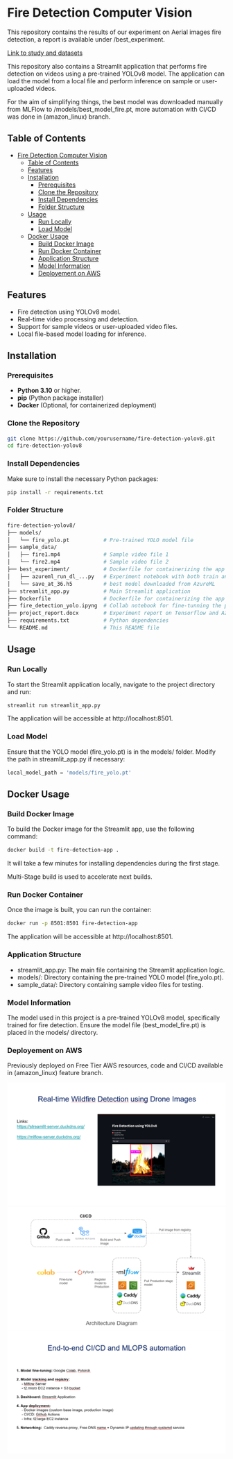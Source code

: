# Fire Detection Computer Vision
This repository contains the results of our experiment on Aerial images fire detection, a report is available under /best_experiment.

[Link to study and datasets](https://ieee-dataport.org/open-access/flame-dataset-aerial-imagery-pile-burn-detection-using-drones-uavs)


This repository also contains a Streamlit application that performs fire detection on videos using a pre-trained YOLOv8 model. The application can load the model from a local file and perform inference on sample or user-uploaded videos.

For the aim of simplifying things, the best model was downloaded manually from MLFlow to /models/best_model_fire.pt, more automation with CI/CD was done in (amazon_linux) branch.

## Table of Contents
- [Fire Detection Computer Vision](#fire-detection-computer-vision)
  - [Table of Contents](#table-of-contents)
  - [Features](#features)
  - [Installation](#installation)
    - [Prerequisites](#prerequisites)
    - [Clone the Repository](#clone-the-repository)
    - [Install Dependencies](#install-dependencies)
    - [Folder Structure](#folder-structure)
  - [Usage](#usage)
    - [Run Locally](#run-locally)
    - [Load Model](#load-model)
  - [Docker Usage](#docker-usage)
    - [Build Docker Image](#build-docker-image)
    - [Run Docker Container](#run-docker-container)
    - [Application Structure](#application-structure)
    - [Model Information](#model-information)
    - [Deployement on AWS](#deployement-on-aws)

## Features

- Fire detection using YOLOv8 model.
- Real-time video processing and detection.
- Support for sample videos or user-uploaded video files.
- Local file-based model loading for inference.

## Installation

### Prerequisites

- **Python 3.10** or higher.
- **pip** (Python package installer)
- **Docker** (Optional, for containerized deployment)

### Clone the Repository

```bash
git clone https://github.com/yourusername/fire-detection-yolov8.git
cd fire-detection-yolov8
```

### Install Dependencies
Make sure to install the necessary Python packages:

```bash
pip install -r requirements.txt
```

### Folder Structure
```graphql
fire-detection-yolov8/
├── models/
│   └── fire_yolo.pt           # Pre-trained YOLO model file
├── sample_data/
│   ├── fire1.mp4              # Sample video file 1
│   └── fire2.mp4              # Sample video file 2
├── best_experiment/           # Dockerfile for containerizing the app
│   ├── azureml_run_dl_...py   # Experiment notebook with both train and testing phases
│   └── save_at_36.h5          # best model downloaded from AzureML
├── streamlit_app.py           # Main Streamlit application
├── Dockerfile                 # Dockerfile for containerizing the app
├── fire_detection_yolo.ipyng  # Collab notebook for fine-tunning the pre-trained yolo model
├── project_report.docx        # Experiment report on Tensorflow and AzureML
├── requirements.txt           # Python dependencies
└── README.md                  # This README file
```

## Usage
### Run Locally
To start the Streamlit application locally, navigate to the project directory and run:

```bash
streamlit run streamlit_app.py
```
The application will be accessible at http://localhost:8501.

### Load Model
Ensure that the YOLO model (fire_yolo.pt) is in the models/ folder. Modify the path in streamlit_app.py if necessary:

```python
local_model_path = 'models/fire_yolo.pt'
```

## Docker Usage
### Build Docker Image
To build the Docker image for the Streamlit app, use the following command:

```bash
docker build -t fire-detection-app .
```
It will take a few minutes for installing dependencies during the first stage. 

Multi-Stage build is used to accelerate next builds.

### Run Docker Container
Once the image is built, you can run the container:

```bash
docker run -p 8501:8501 fire-detection-app
```
The application will be accessible at http://localhost:8501.

### Application Structure
- streamlit_app.py: The main file containing the Streamlit application logic.
- models/: Directory containing the pre-trained YOLO model (fire_yolo.pt).
- sample_data/: Directory containing sample video files for testing.

### Model Information
The model used in this project is a pre-trained YOLOv8 model, specifically trained for fire detection. Ensure the model file (best_model_fire.pt) is placed in the models/ directory.

### Deployement on AWS
Previously deployed on Free Tier AWS resources, code and CI/CD available in (amazon_linux) feature branch.

![MLOPS app](img/app.png)
![MLOPS pipeline](img/diagram.png)
![MLOPS architecture](img/deployment.png)


